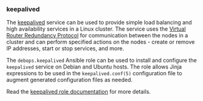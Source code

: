 ### keepalived

The [keepalived](https://keepalived.org/) service can be used to provide
simple load balancing and high availability services in a Linux cluster.
The service uses the [Virtual Router Redundancy
Protocol](https://en.wikipedia.org/wiki/Virtual_Router_Redundancy_Protocol)
for communication between the nodes in a cluster and can perform
specified actions on the nodes - create or remove IP addresses, start or
stop services, and more.

The `debops.keepalived` Ansible role can be used to install and
configure the `keepalived` service on Debian and Ubuntu hosts. The role
allows Jinja expressions to be used in the `keepalived.conf(5)`
configuration file to augment generated configuration files as needed.

Read the [keepalived role documentation](https://docs.debops.org/en/master/ansible/roles/keepalived/) for more details.
